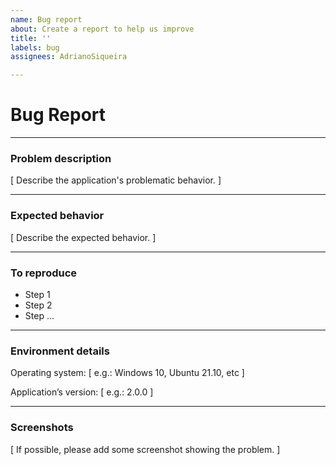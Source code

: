 ```yaml
---
name: Bug report
about: Create a report to help us improve
title: ''
labels: bug
assignees: AdrianoSiqueira

---
```


# Bug Report

---

### Problem description

[ Describe the application's problematic behavior. ]

---

### Expected behavior

[ Describe the expected behavior. ]

---

### To reproduce

- Step 1
- Step 2
- Step …

---

### Environment details

Operating system: [ e.g.: Windows 10, Ubuntu 21.10, etc ]

Application’s version: [ e.g.: 2.0.0 ]

---

### Screenshots

[ If possible, please add some screenshot showing the problem. ]
